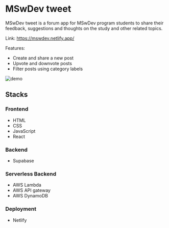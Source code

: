 # MSwDev tweet

MSwDev tweet is a forum app for MSwDev program students to share their feedback, suggestions and thoughts on the study and other related topics. 

Link: https://mswdev.netlify.app/

Features:

- Create and share a new post 
- Upvote and downvote posts
- Filter posts using category labels

![demo](https://github.com/erinchocolate/mswdev-tweet/blob/master/demo.gif)
## Stacks

### Frontend

- HTML
- CSS
- JavaScript
- React

### Backend

- Supabase

### Serverless Backend

- AWS Lambda
- AWS API gateway
- AWS DynamoDB

### Deployment

- Netlify
